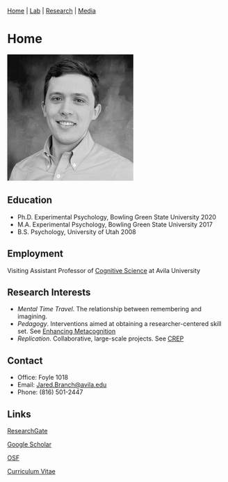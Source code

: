 [Home](https://jaredbranch.github.io/) | [Lab](https://jaredbranch.github.io/lab) | [Research](https://jaredbranch.github.io/research) | [Media](https://jaredbranch.github.io/media)
# Home
![](BranchJ(2).jpg)
  

## Education
* Ph.D. Experimental Psychology, Bowling Green State University 2020
* M.A. Experimental Psychology, Bowling Green State University 2017
* B.S. Psychology, University of Utah 2008


## Employment
Visiting Assistant Professor of [Cognitive Science](https://www.avila.edu/program/cognitive-science/) at Avila University

## Research Interests
- <em>Mental Time Travel</em>. The relationship between remembering and imagining.
- <em>Pedagogy</em>. Interventions aimed at obtaining a researcher-centered skill set. See [Enhancing Metacognition](https://sites.google.com/site/ttmcollaboration/home)
- <em>Replication</em>. Collaborative, large-scale projects. See [CREP](https://osf.io/wfc6u/)

## Contact

* Office: Foyle 1018
* Email: [Jared.Branch@avila.edu](mailto:Jared.Branch@avila.edu)
* Phone: (816) 501-2447

## Links
[ResearchGate](https://www.researchgate.net/profile/Jared_Branch)

[Google Scholar](https://scholar.google.com/citations?user=HnuYVnsAAAAJ&hl=en)

[OSF](https://osf.io/3b7eg/)

[Curriculum Vitae](https://drive.google.com/file/d/1Q0JiuC8dcB6SHJw_LV9OQMuo799ARIL_/view?usp=sharing)

